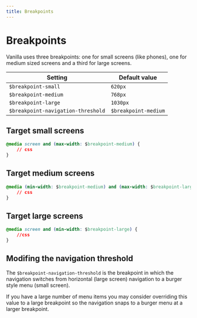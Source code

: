 ```yaml
---
title: Breakpoints
---
```


# Breakpoints

Vanilla uses three breakpoints: one for small screens (like phones), one for medium sized screens and a third for large screens.

Setting  | Default value
 ------------- | -------------
`$breakpoint-small`   | `620px`
`$breakpoint-medium`   | `768px`
`$breakpoint-large`   | `1030px`
`$breakpoint-navigation-threshold`   | `$breakpoint-medium`

## Target small screens

```css
@media screen and (max-width: $breakpoint-medium) {
    // css
}
```

## Target medium screens

```css
@media (min-width: $breakpoint-medium) and (max-width: $breakpoint-large) {
    // css
}
```

## Target large screens

```css
@media screen and (min-width: $breakpoint-large) {
    //css
}
```

## Modifing the navigation threshold
The `$breakpoint-navigation-threshold` is the breakpoint in which the 
navigation switches from horizontal (large screen) navigation to a burger style 
menu (small screen).

If you have a large number of menu items you may consider overriding this 
value to a large breakpoint so the navigation snaps to a burger menu at a 
larger breakpoint.
